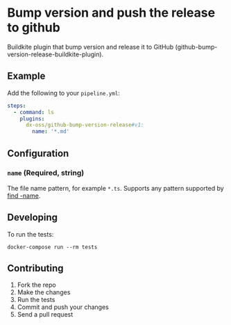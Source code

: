 # Bump version and push the release to github

Buildkite plugin that bump version and release it to GitHub (github-bump-version-release-buildkite-plugin).

## Example

Add the following to your `pipeline.yml`:

```yml
steps:
  - command: ls
    plugins:
      dx-oss/github-bump-version-release#v1:
        name: '*.md'
```

## Configuration

### `name` (Required, string)

The file name pattern, for example `*.ts`. Supports any pattern supported by [find -name](http://man7.org/linux/man-pages/man1/find.1.html).

## Developing

To run the tests:

```shell
docker-compose run --rm tests
```

## Contributing

1. Fork the repo
2. Make the changes
3. Run the tests
4. Commit and push your changes
5. Send a pull request